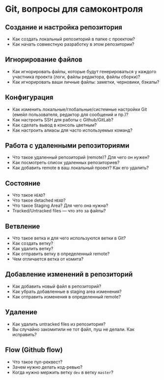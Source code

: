 # Git, вопросы для самоконтроля

## Создание и настройка репозитория

* Как создать локальный репозиторий в папке с проектом?
* Как начать совместную разработку в этом репозитории?

## Игнорирование файлов

* Как игнорировать файлы, которые будут генерироваться у каждого участника проекта \(логи, файлы редактора, файлы сборки\)?
* Как игнорировать ваши личные файлы: заметки, черновики, бэкапы?

## Конфигурация

* Как изменить локальные/глобальные/системные настройки Git \(емейл пользователя, редактор для сообщений и пр.\)?
* Как настроить SSH для работы с Github/GitLab?
* Как сделать вывод в консоль цветным?
* Как настроить алиасы для часто используемых команд?

## Работа с удаленными репозиториями

* Что такое удаленный репозиторий \(remote\)? Для чего он нужен?
* Как посмотреть список удаленных репозиториев?
* Как добавить remote в ваш локальный проект? Как его удалить?

## Состояние

* Что такое `HEAD`?
* Что такое detached `HEAD`?
* Что такое Staging Area? Для чего она нужна?
* Tracked/Untracked files — что это за файлы?

## Ветвление

* Что такое ветка и для чего используются ветки в Git?
* Как создать ветку?
* Как удалить ветку?
* Как отправить ветку в определенный remote?
* Чем отличается ветка от комита?

## Добавление изменений в репозиторий

* Как добавить новый файл в репозиторий?
* Как убрать добавленные в staging area изменения?
* Как отправить изменения в определенный remote?

## Удаление

* Как удалить untracked files из репозитория?
* Вы случайно закомитили не тот файл, пуш не делали. Как исправить?

## Flow \(Github flow\)

* Что такое пул-реквест?
* Зачем нужно делать код-ревью?
* Когда нужно мержить ветку `dev` в ветку `master`?

